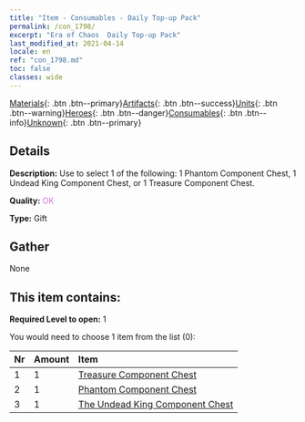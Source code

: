 ```yaml
---
title: "Item - Consumables - Daily Top-up Pack"
permalink: /con_1798/
excerpt: "Era of Chaos  Daily Top-up Pack"
last_modified_at: 2021-04-14
locale: en
ref: "con_1798.md"
toc: false
classes: wide
---
```

 [Materials](/Items/){: .btn .btn--primary}[Artifacts](/Items/Artifacts/){: .btn .btn--success}[Units](/Items/Units/){: .btn .btn--warning}[Heroes](/Items/Heroes/){: .btn .btn--danger}[Consumables](/Items/Consumables/){: .btn .btn--info}[Unknown](/Items/Unknown/){: .btn .btn--primary}

## Details
 **Description:** Use to select 1 of the following: 1 Phantom Component Chest, 1 Undead King Component Chest, or 1 Treasure Component Chest.

 **Quality:** <span style="color: #DA70D6">OK</span>

 **Type:** Gift

## Gather

  None

## This item contains:

 **Required Level to open:** 1

 You would need to choose 1 item from the list (0):

  | Nr | Amount |     Item    |
  |:---|:-------|:------------|
  | 1 | 1 | [Treasure Component Chest](/Items/con_1383/) | 
  | 2 | 1 | [Phantom Component Chest](/Items/con_1339/) | 
  | 3 | 1 | [The Undead King Component Chest](/Items/con_1340/) | 

